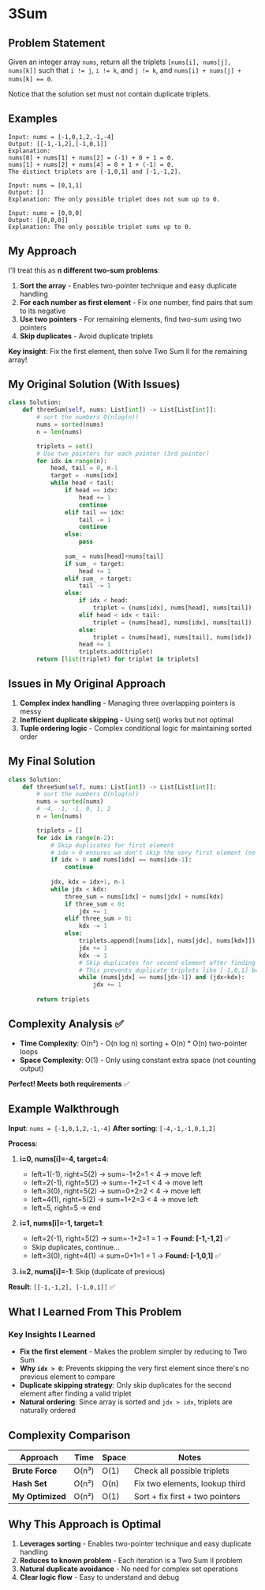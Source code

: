 # 3Sum

## Problem Statement
Given an integer array `nums`, return all the triplets `[nums[i], nums[j], nums[k]]` such that `i != j`, `i != k`, and `j != k`, and `nums[i] + nums[j] + nums[k] == 0`.

Notice that the solution set must not contain duplicate triplets.

## Examples
```
Input: nums = [-1,0,1,2,-1,-4]
Output: [[-1,-1,2],[-1,0,1]]
Explanation: 
nums[0] + nums[1] + nums[2] = (-1) + 0 + 1 = 0.
nums[1] + nums[2] + nums[4] = 0 + 1 + (-1) = 0.
The distinct triplets are [-1,0,1] and [-1,-1,2].

Input: nums = [0,1,1]
Output: []
Explanation: The only possible triplet does not sum up to 0.

Input: nums = [0,0,0]
Output: [[0,0,0]]
Explanation: The only possible triplet sums up to 0.
```

## My Approach
I'll treat this as **n different two-sum problems**:

1. **Sort the array** - Enables two-pointer technique and easy duplicate handling
2. **For each number as first element** - Fix one number, find pairs that sum to its negative
3. **Use two pointers** - For remaining elements, find two-sum using two pointers
4. **Skip duplicates** - Avoid duplicate triplets

**Key insight**: Fix the first element, then solve Two Sum II for the remaining array!

## My Original Solution (With Issues)
```python
class Solution:
    def threeSum(self, nums: List[int]) -> List[List[int]]:
        # sort the numbers O(nlog(n))
        nums = sorted(nums)
        n = len(nums)

        triplets = set()
        # Use two pointers for each pointer (3rd pointer)
        for idx in range(n):
            head, tail = 0, n-1
            target = -nums[idx]
            while head < tail:
                if head == idx:
                    head += 1
                    continue
                elif tail == idx:
                    tail -= 1
                    continue
                else:
                    pass
                
                sum_ = nums[head]+nums[tail]
                if sum_ < target:
                    head += 1
                elif sum_ > target:
                    tail -= 1
                else:
                    if idx < head:
                        triplet = (nums[idx], nums[head], nums[tail])
                    elif head < idx < tail:
                        triplet = (nums[head], nums[idx], nums[tail])
                    else:
                        triplet = (nums[head], nums[tail], nums[idx])
                    head += 1
                    triplets.add(triplet)
        return [list(triplet) for triplet in triplets]
```

## Issues in My Original Approach
1. **Complex index handling** - Managing three overlapping pointers is messy
2. **Inefficient duplicate skipping** - Using set() works but not optimal
3. **Tuple ordering logic** - Complex conditional logic for maintaining sorted order

## My Final Solution
```python
class Solution:
    def threeSum(self, nums: List[int]) -> List[List[int]]:
        # sort the numbers O(nlog(n))
        nums = sorted(nums)
        # -4, -1, -1, 0, 1, 2
        n = len(nums)

        triplets = []
        for idx in range(n-2):
            # Skip duplicates for first element
            # idx > 0 ensures we don't skip the very first element (no previous element to compare)
            if idx > 0 and nums[idx] == nums[idx-1]:
                continue
            
            jdx, kdx = idx+1, n-1
            while jdx < kdx:
                three_sum = nums[idx] + nums[jdx] + nums[kdx]
                if three_sum < 0:
                    jdx += 1
                elif three_sum > 0:
                    kdx -= 1
                else:
                    triplets.append([nums[idx], nums[jdx], nums[kdx]])
                    jdx += 1
                    kdx -= 1
                    # Skip duplicates for second element after finding a valid triplet
                    # This prevents duplicate triplets like [-1,0,1] being added multiple times
                    while (nums[jdx] == nums[jdx-1]) and (jdx<kdx):
                        jdx += 1
                    
        return triplets
```

## Complexity Analysis ✅
- **Time Complexity**: O(n²) - O(n log n) sorting + O(n) * O(n) two-pointer loops
- **Space Complexity**: O(1) - Only using constant extra space (not counting output)

**Perfect! Meets both requirements** ✅

## Example Walkthrough
**Input**: `nums = [-1,0,1,2,-1,-4]`
**After sorting**: `[-4,-1,-1,0,1,2]`

**Process**:
1. **i=0, nums[i]=-4, target=4**:
   - left=1(-1), right=5(2) → sum=-1+2=1 < 4 → move left
   - left=2(-1), right=5(2) → sum=-1+2=1 < 4 → move left
   - left=3(0), right=5(2) → sum=0+2=2 < 4 → move left
   - left=4(1), right=5(2) → sum=1+2=3 < 4 → move left
   - left=5, right=5 → end

2. **i=1, nums[i]=-1, target=1**:
   - left=2(-1), right=5(2) → sum=-1+2=1 = 1 → **Found: [-1,-1,2]** ✅
   - Skip duplicates, continue...
   - left=3(0), right=4(1) → sum=0+1=1 = 1 → **Found: [-1,0,1]** ✅

3. **i=2, nums[i]=-1**: Skip (duplicate of previous)

**Result**: `[[-1,-1,2], [-1,0,1]]` ✅

## What I Learned From This Problem

### Key Insights I Learned
- **Fix the first element** - Makes the problem simpler by reducing to Two Sum
- **Why `idx > 0`**: Prevents skipping the very first element since there's no previous element to compare
- **Duplicate skipping strategy**: Only skip duplicates for the second element after finding a valid triplet
- **Natural ordering**: Since array is sorted and `jdx > idx`, triplets are naturally ordered

## Complexity Comparison

| Approach | Time | Space | Notes |
|----------|------|-------|-------|
| **Brute Force** | O(n³) | O(1) | Check all possible triplets |
| **Hash Set** | O(n²) | O(n) | Fix two elements, lookup third |
| **My Optimized** | O(n²) | O(1) | Sort + fix first + two pointers |

## Why This Approach is Optimal
1. **Leverages sorting** - Enables two-pointer technique and easy duplicate handling
2. **Reduces to known problem** - Each iteration is a Two Sum II problem  
3. **Natural duplicate avoidance** - No need for complex set operations
4. **Clear logic flow** - Easy to understand and debug

